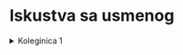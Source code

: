 # Iskustva sa usmenog

<details>
  <summary> Koleginica 1 </summary><br>

### Cesta pitanja

  - normalne forme koje nisu radjene na vezbama
    - kada ide pitanje iz ovoga, treba navesti i primer relacije koja narusava tu nf a sve prethodne zadovoljava 
  - viseznacnih zavisnosti
  - zavisnosti spoja
  - prevodjenje
    - ISE (recimo preko jedne tabele)
    - kategorizacije
    - n-arnih poveznika nekad
    - kad su gornji kardinaliteti 1:1

### Preko 60 poena

Ako imas preko 60 poena, pita ono sa kraja (poslednje dve prezentacije, predavanja), pogotovo **konceptualno projektovanje**.
  - tipa, konceptualno projektovanje transakcionih programa i aplikacija IS
  - koje osobine treba da ima MP prilikom konceptualnog projektovanja
    
### Sinteza & dekompozicija

  - Takodje idu pitanja iz sinteze:
    - obavezno formiranje kanonickog pokrivaca 
    - a nekada i cela sinteza od formiranja kanonickog pokrivaca pa do kraja
  - A i dekompozicije:
    -  sve 
    -  kako se obezbedjuje ekvivalentnost sa polaznim skupom FZ
    -  kako biramo FZ po kojoj cemo dekomponovati (kriterijumi sa prezentacije, ne oni sa vezbi, jer se malo razlikiju) 
  
### Dokazi

  -  teorema o spojivosti bez gubitaka
  -  dokazi kod normalnih formi
    - odnose izmedju normalnih formi
    - alternativni uslovi normalnih formi 
 
<br></details>
